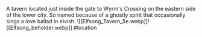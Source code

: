 A tavern located just inside the gate to Wyrm's Crossing on the eastern side of the lower city.
So named because of a ghostly spirit that occasionally sings a love ballad in elvish.
![[Elfsong_Tavern_5e.webp]]![[Elfsong_beholder.webp]]
#location